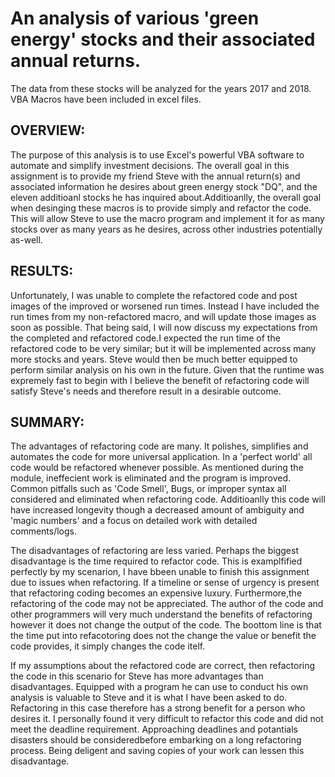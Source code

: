 # An analysis of various 'green energy' stocks and their associated annual returns. 
The data from these stocks will be analyzed for the years 2017 and 2018.
VBA Macros have been included in excel files. 

## OVERVIEW: 

The purpose of this analysis is to use Excel's powerful VBA software to automate and simplify investment decisions. The overall goal in this assignment is to provide
my friend Steve with the annual return(s) and associated information he desires about green energy stock "DQ", and the eleven additioanl stocks he has inquired about.Additioanlly, the overall goal when desinging
these macros is to provide simply and refactor the code. This will allow Steve to use the macro program and implement it for as many stocks over as many years as he desires, across
other industries potentially as-well. 
 
## RESULTS:
Unfortunately, I was unable to complete the refactored code and post images of the improved or worsened run times. Instead I have included the run times from
my non-refactored macro, and will update those images as soon as possible. That being said, I will now discuss my expectations from the completed and refactored code.I expected 
the run time of the refactored code to be very similar; but it will be implemented across many more stocks and years. Steve would then be much better equipped to perform
similar analysis on his own in the future. Given that the runtime was expremely fast to begin with I believe the benefit of refactoring code will satisfy Steve's needs and 
therefore result in a desirable outcome. 

## SUMMARY: 
The advantages of refactoring code are many. It polishes, simplifies and automates the code for more universal application. In a 'perfect world' all code would be refactored
whenever possible. As mentioned during the module, ineffecient work is eliminated and the program is improved. Common pitfalls such as 'Code Smell', Bugs, or improper syntax 
all considered and eliminated when refactoring code. Additioanlly this code will have increased longevity though a decreased amount of ambiguity and 'magic numbers' and
a focus on detailed work with detailed comments/logs. 

The disadvantages of refactoring are less varied. Perhaps the biggest disadvantage is the time required to refactor code. This is examplfified perfectly by my scenarion, I have bbeen unable to finish this assignment due to issues when refactoring. If a timeline or sense of urgency is present that refactoring coding becomes an expensive luxury. Furthermore,the refactoring of the code may not be appreciated. The author of the code and other programmers will very much understand the benefits of refactoring however it does not change the output of the code. The boottom line is that the time put into refacotoring does not the change the value or benefit the code provides, it simply changes the code itelf. 

If my assumptions about the refactored code are correct, then refactoring the code in this scenario for Steve has more advantages than disadvantages. Equipped with a program 
he can use to conduct his own analysis is valuable to Steve and it is what I have been asked to do. Refactoring in this case therefore has a strong benefit for a person who desires it. I personally found it very difficult to refactor this code and did not meet the deadline requirement. Approaching deadlines and potantials disasters should be consideredbefore embarking on a long refactoring process. Being deligent and saving copies of your work can lessen this disadvantage. 
